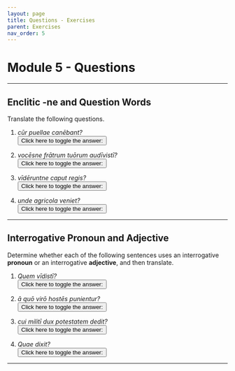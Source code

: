 ```yaml
---
layout: page
title: Questions - Exercises
parent: Exercises
nav_order: 5
---
```


# Module 5 - Questions

***

## Enclitic -ne and Question Words

Translate the following questions.

1. *cūr puellae canēbant?*  
<button onclick="toggleDisplay('prac01')">Click here to toggle the answer:</button> <span style="display: none;" id="prac01">Why were the girls singing?</span>

2. *vocēsne frātrum tuōrum audīvistī?*  
<button onclick="toggleDisplay('prac02')">Click here to toggle the answer:</button> <span style="display: none;" id="prac02">Did you hear the voices of your brothers?</span>

3. *vīdēruntne caput regis?*  
<button onclick="toggleDisplay('prac03')">Click here to toggle the answer:</button> <span style="display: none;" id="prac03">Did they see the head of the king?</span>

4. *unde agricola veniet?*  
<button onclick="toggleDisplay('prac04')">Click here to toggle the answer:</button> <span style="display: none;" id="prac04">From where will the farmer come?</span>

***

## Interrogative Pronoun and Adjective

Determine whether each of the following sentences uses an interrogative **pronoun** or an interrogative **adjective**, and then translate.

1. *Quem vīdistī?*  
<button onclick="toggleDisplay('prac05')">Click here to toggle the answer:</button> <span style="display: none;" id="prac05">pronoun - "Whom did you see?"</span>

2. *ā quō virō hostēs punientur?*  
<button onclick="toggleDisplay('prac06')">Click here to toggle the answer:</button> <span style="display: none;" id="prac06">adjective - "By which man will the enemies be punished?"</span>

3. *cui militī dux potestatem dedit?*  
<button onclick="toggleDisplay('prac07')">Click here to toggle the answer:</button> <span style="display: none;" id="prac07">adjective - "To which soldier did the leader give power?"</span>

4. *Quae dixit?*  
<button onclick="toggleDisplay('prac08')">Click here to toggle the answer:</button> <span style="display: none;" id="prac08">pronoun - "What (things) did he say?"</span>

***

<script>
function toggleDisplay(id) {
  const el = document.getElementById(id);
  el.style.display = el.style.display === 'none' ? 'inline' : 'none';
}
</script>
